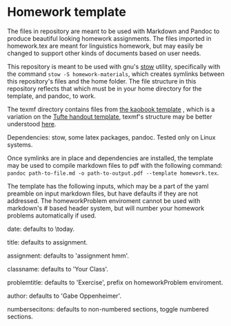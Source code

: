 # Homework template

The files in repository are meant to be used with Markdown and Pandoc to produce beautiful looking
homework assignments. The files imported in homework.tex are meant for linguistics homework, but
may easily be changed to support other kinds of documents based on user needs.

This repository is meant to be used with gnu's [stow](https://www.gnu.org/software/stow/) utility,
specifically with the command `stow -S homework-materials`, which creates symlinks between this
repository's files and the home folder. The file structure in this repository reflects that which
must be in your home directory for the template, and pandoc, to work.

The texmf directory contains files from [the kaobook template](https://www.latextemplates.com/template/kaobook)
, which is a variation on the [Tufte handout template](https://rstudio.github.io/tufte/), texmf's 
structure may be better understood [here](www.texdoc.net/texmf-dist/doc/generic/tds/tds.pdf). 

Dependencies: stow, some latex packages, pandoc.
Tested only on Linux systems.

Once symlinks are in place and dependencies are installed, the template may be used to compile
markdown files to pdf with the following command: `pandoc path-to-file.md -o path-to-output.pdf --template homework.tex`.

The template has the following inputs, which may be a part of the yaml preamble on input markdown 
files, but have defaults if they are not addressed. The homeworkProblem enviroment cannot be used
with markdown's # based header system, but will number your homework problems automatically if 
used.

date: defaults to \today.

title: defaults to assignment.

assignment: defaults to 'assignment hmm'.

classname: defaults to 'Your Class'.

problemtitle: defaults to 'Exercise', prefix on homeworkProblem enviroment. 

author: defaults to 'Gabe Oppenheimer'.

numbersecitons: defaults to non-numbered sections, toggle numbered sections.
